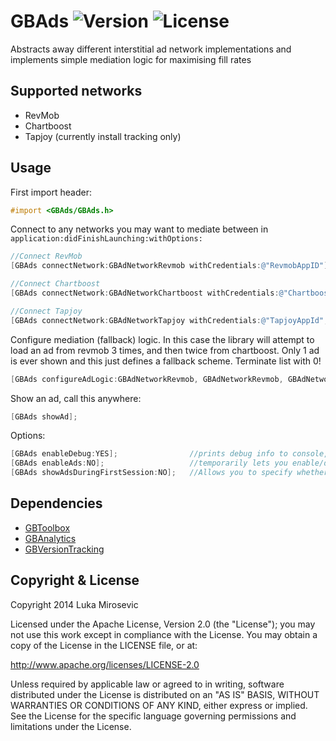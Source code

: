 # GBAds ![Version](https://img.shields.io/cocoapods/v/GBAds.svg?style=flat)&nbsp;![License](https://img.shields.io/badge/license-Apache_2-green.svg?style=flat)

Abstracts away different interstitial ad network implementations and implements simple mediation logic for maximising fill rates

Supported networks
------------

* RevMob
* Chartboost
* Tapjoy (currently install tracking only)

Usage
------------

First import header:

```objective-c
#import <GBAds/GBAds.h>
```

Connect to any networks you may want to mediate between in `application:didFinishLaunching:withOptions:`

```objective-c
//Connect RevMob
[GBAds connectNetwork:GBAdNetworkRevmob withCredentials:@"RevmobAppID"];

//Connect Chartboost
[GBAds connectNetwork:GBAdNetworkChartboost withCredentials:@"ChartboostAppID", @"ChartboostAppSig"];

//Connect Tapjoy
[GBAds connectNetwork:GBAdNetworkTapjoy withCredentials:@"TapjoyAppId", @"TapjoySecret"];
```

Configure mediation (fallback) logic. In this case the library will attempt to load an ad from revmob 3 times, and then twice from chartboost. Only 1 ad is ever shown and this just defines a fallback scheme. Terminate list with 0!

```objective-c
[GBAds configureAdLogic:GBAdNetworkRevmob, GBAdNetworkRevmob, GBAdNetworkRevmob, GBAdNetworkChartboost, GBAdNetworkChartboost, 0];
```

Show an ad, call this anywhere:

```objective-c
[GBAds showAd];
```

Options:

```objective-c
[GBAds enableDebug:YES];				//prints debug info to console, defaults to NO
[GBAds enableAds:NO];					//temporarily lets you enable/disable ads, e.g. while during an in-app flow, defaults to YES. If this is set to NO, then [GBAds showAd] does nothing.
[GBAds showAdsDuringFirstSession:NO];	//Allows you to specify whether or not to show an ad on the first ever app launch, defaults to YES
```

Dependencies
------------

* [GBToolbox](https://github.com/lmirosevic/GBToolbox)
* [GBAnalytics](https://github.com/lmirosevic/GBAnalytics)
* [GBVersionTracking](https://github.com/lmirosevic/GBVersionTracking)

Copyright & License
------------

Copyright 2014 Luka Mirosevic

Licensed under the Apache License, Version 2.0 (the "License"); you may not use this work except in compliance with the License. You may obtain a copy of the License in the LICENSE file, or at:

http://www.apache.org/licenses/LICENSE-2.0

Unless required by applicable law or agreed to in writing, software distributed under the License is distributed on an "AS IS" BASIS, WITHOUT WARRANTIES OR CONDITIONS OF ANY KIND, either express or implied. See the License for the specific language governing permissions and limitations under the License.
